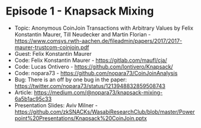 # Episode 1 - Knapsack Mixing

- Topic: Anonymous CoinJoin Transactions with Arbitrary Values by Felix Konstantin Maurer, Till Neudecker and Martin Florian - https://www.comsys.rwth-aachen.de/fileadmin/papers/2017/2017-maurer-trustcom-coinjoin.pdf
- Guest: Felix Konstantin Maurer
- Code: Felix Konstantin Maurer - https://gitlab.com/maufl/cja/
- Code: Lucas Ontivero - https://github.com/lontivero/Knapsack/
- Code: nopara73 - https://github.com/nopara73/CoinJoinAnalysis
- Bug: There is an off by one bug in the paper: https://twitter.com/nopara73/status/1213948832859508743
- Article: https://medium.com/@nopara73/knapsack-mixing-6a5b1ac95c33
- Presentation Slides: Aviv Milner - https://github.com/zkSNACKs/WasabiResearchClub/blob/master/Powerpoint%20Presentations/Knapsack%20CoinJoin.pptx
